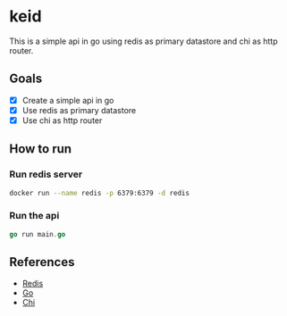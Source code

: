 # keid
This is a simple api in go using redis as primary datastore
and chi as http router.

## Goals

- [x] Create a simple api in go
- [x] Use redis as primary datastore
- [x] Use chi as http router

## How to run

### Run redis server

```bash
docker run --name redis -p 6379:6379 -d redis
```

### Run the api

```go
go run main.go
```

## References

- [Redis](https://redis.io/)
- [Go](https://golang.org/)
- [Chi](https://github.com/go-chi/chi)
